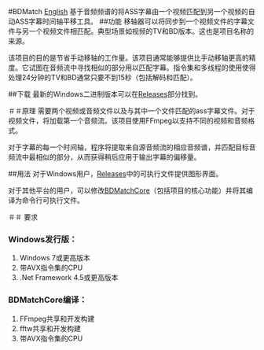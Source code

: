 #BDMatch
[English]()
基于音频频谱的将ASS字幕由一个视频匹配到另一个视频的自动ASS字幕时间轴平移工具。
##功能
移轴器可以将同步到一个视频文件的字幕文件与另一个视频文件相匹配。典型场景如视频的TV和BD版本。这也是项目名称的来源。

该项目的目的是节省手动移轴的工作量。该项目通常能够提供比手动移轴更高的精度。它试图在音频流中寻找相似的部分用以匹配字幕。指令集和多线程的使用使得处理24分钟的TV和BD通常只要不到15秒（包括解码和匹配）。

##下载
最新的Windows二进制版本可以在[Releases](https://github.com/Thomasyse/BDMatch/releases)部分找到。

＃＃原理
需要两个视频或音频文件以及与其中一个文件匹配的ass字幕文件。对于视频文件，将加载第一个音频流。该项目使用FFmpeg以支持不同的视频和音频格式。

对于字幕的每一个时间轴，程序将提取来自源音频流的相应音频谱，并匹配目标音频流中最相似的部分，从而获得稍后应用于输出字幕的偏移量。

##用法
对于Windows用户，[Releases](https://github.com/Thomasyse/BDMatch/releases)中的可执行文件提供图形界面。

对于其他平台的用户，可以修改[BDMatchCore](https://github.com/Thomasyse/BDMatch/tree/master/BDMatchCore)（包括项目的核心功能）并将其编译为命令行可执行文件。

＃＃ 要求

### Windows发行版：
1. Windows 7或更高版本
2. 带AVX指令集的CPU
3. .Net Framework 4.5或更高版本

### BDMatchCore编译：
1. FFmpeg共享和开发构建
2. fftw共享和开发构建
3. 带AVX指令集的CPU
